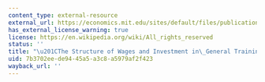 ```yaml
---
content_type: external-resource
external_url: https://economics.mit.edu/sites/default/files/publications/structure-of-wages-and-investment-in-general-train.pdf
has_external_license_warning: true
license: https://en.wikipedia.org/wiki/All_rights_reserved
status: ''
title: "\u201CThe Structure of Wages and Investment in\_General Training.\u201D (PDF)"
uid: 7b3702ee-de94-45a5-a3c8-a5979af2f423
wayback_url: ''
---
```

